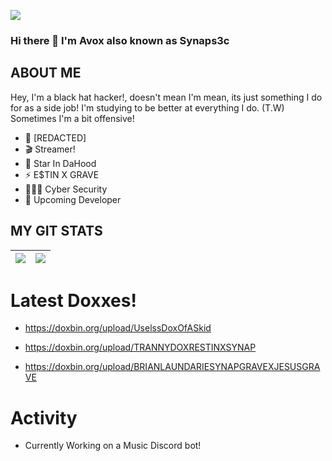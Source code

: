 <a href="https://doxbin.org/user/synaps3c"><img align="center" src="https://github.com/avoxsec/avoxsec/blob/main/Avox.jpg"/></a>

### Hi there 👋 I'm Avox also known as Synaps3c 




## ABOUT ME
Hey, I'm a black hat hacker!, doesn't mean I'm mean, its just something I do for as a side job! I'm studying to be better at everything I do.
(T.W) Sometimes I'm a bit offensive! 

- 🍎 [REDACTED]
- 🎬 Streamer!
- 🌟 Star In DaHood
- ⚡️ E$TIN X GRAVE
- 👨🏻‍💻 Cyber Security
- 🔭 Upcoming Developer


## MY GIT STATS
<img src="https://github-readme-stats.vercel.app/api?username=avoxsec&&show_icons=true&count_private=true&theme=radical"/>|<img src="https://github-readme-streak-stats.herokuapp.com/?user=avoxsec&theme=radical"/>|
|---|---|


# Latest Doxxes!
<!-- YOUTUBE:START -->
- https://doxbin.org/upload/UselssDoxOfASkid

- https://doxbin.org/upload/TRANNYDOXRESTINXSYNAP

- https://doxbin.org/upload/BRIANLAUNDARIESYNAPGRAVEXJESUSGRAVE
<!-- YOUTUBE:END -->

# Activity
<!-- BLOG-POST-LIST:START -->
- Currently Working on a Music Discord bot! 
<!-- BLOG-POST-LIST:END -->
